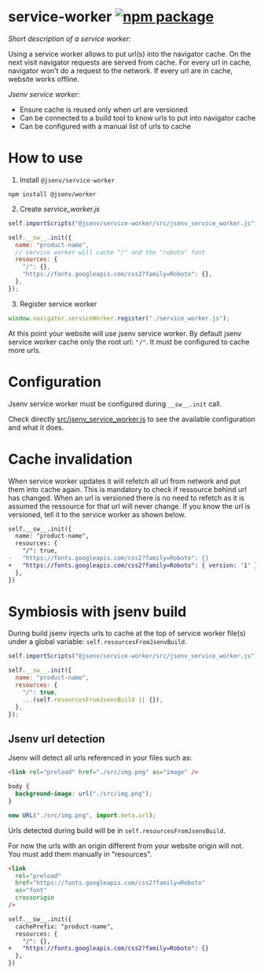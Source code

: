 <!-- https://web.dev/manifest-updates/ -->

# service-worker [![npm package](https://img.shields.io/npm/v/@jsenv/service-worker.svg?logo=npm&label=package)](https://www.npmjs.com/package/@jsenv/service-worker)

_Short description of a service worker:_

Using a service worker allows to put url(s) into the navigator cache.
On the next visit navigator requests are served from cache.
For every url in cache, navigator won't do a request to the network.
If every url are in cache, website works offline.

_Jsenv service worker:_

- Ensure cache is reused only when url are versioned
- Can be connected to a build tool to know urls to put into navigator cache
- Can be configured with a manual list of urls to cache

# How to use

1. Install `@jsenv/service-worker`

```console
npm install @jsenv/worker
```

2. Create _service_worker.js_

```js
self.importScripts("@jsenv/service-worker/src/jsenv_service_worker.js");

self.__sw__.init({
  name: "product-name",
  // service worker will cache "/" and the "roboto" font
  resources: {
    "/": {},
    "https://fonts.googleapis.com/css2?family=Roboto": {},
  },
});
```

3. Register service worker

```js
window.navigator.serviceWorker.register("./service_worker.js");
```

At this point your website will use jsenv service worker. By default jsenv service worker cache only the root url: `"/"`. It must be configured to cache more urls.

# Configuration

Jsenv service worker must be configured during `__sw__.init` call.

Check directly [src/jsenv_service_worker.js](./src/jsenv_service_worker.js) to see the available configuration and what it does.

# Cache invalidation

When service worker updates it will refetch all url from network and put them into cache again. This is mandatory to check if ressource behind url has changed. When an url is versioned there is no need to refetch as it is assumed the ressource for that url will never change. If you know the url is versioned, tell it to the service worker as shown below.

```diff
self.__sw__.init({
  name: "product-name",
  resources: {
    "/": true,
-   "https://fonts.googleapis.com/css2?family=Roboto": {}
+   "https://fonts.googleapis.com/css2?family=Roboto": { version: '1' }
  },
})
```

# Symbiosis with jsenv build

During build jsenv injects urls to cache at the top of service worker file(s) under a global variable: `self.resourcesFromJsenvBuild`.

```js
self.importScripts("@jsenv/service-worker/src/jsenv_service_worker.js");

self.__sw__.init({
  name: "product-name",
  resources: {
    "/": true,
    ...(self.resourcesFromJsenvBuild || {}),
  },
});
```

## Jsenv url detection

Jsenv will detect all urls referenced in your files such as:

```html
<link rel="preload" href="./src/img.png" as="image" />
```

```css
body {
  background-image: url("./src/img.png");
}
```

```js
new URL("./src/img.png", import.meta.url);
```

Urls detected during build will be in `self.resourcesFromJsenvBuild`.

For now the urls with an origin different from your website origin will not. You must add them manually in "resources".

```html
<link
  rel="preload"
  href="https://fonts.googleapis.com/css2?family=Roboto"
  as="font"
  crossorigin
/>
```

```diff
self.__sw__.init({
  cachePrefix: "product-name",
  resources: {
    "/": {},
+   "https://fonts.googleapis.com/css2?family=Roboto": {}
  },
})
```
